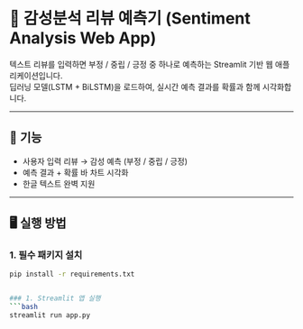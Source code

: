 # 🎯 감성분석 리뷰 예측기 (Sentiment Analysis Web App)

텍스트 리뷰를 입력하면 부정 / 중립 / 긍정 중 하나로 예측하는 Streamlit 기반 웹 애플리케이션입니다.  
딥러닝 모델(LSTM + BiLSTM)을 로드하여, 실시간 예측 결과를 확률과 함께 시각화합니다.

---

## 📌 기능

- 사용자 입력 리뷰 → 감성 예측 (부정 / 중립 / 긍정)
- 예측 결과 + 확률 바 차트 시각화
- 한글 텍스트 완벽 지원

---

## 🖥️ 실행 방법

### 1. 필수 패키지 설치
```bash
pip install -r requirements.txt


### 1. Streamlit 앱 실행
```bash
streamlit run app.py
